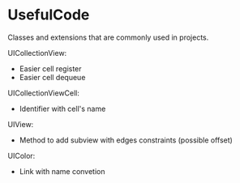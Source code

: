 # UsefulCode
Classes and extensions that are commonly used in projects.

UICollectionView:
* Easier cell register
* Easier cell dequeue

UICollectionViewCell:
* Identifier with cell's name

UIView:
* Method to add subview with edges constraints (possible offset)

UIColor:
* Link with name convetion
